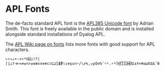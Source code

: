 # APL Fonts
The de-facto standard APL font is the [APL385 Unicode font](http://apl385.com/fonts/index.htm) by Adrian Smith. This font is freely available in the public domain and is installed alongside standard installations of Dyalog APL.

The [APL Wiki page on fonts](https://aplwiki.com/wiki/Fonts) lists more fonts with good support for APL characters.

```
←↑→↓+-×÷*⍟⌹○!?|⌈⌊⊥⊤⊣⊢=≠≤<>≥≡≢∨∧⍱⍲⊂⊃⊆⊇⌷⍋⍒⍳⍸∊⍷∪∩~/\⌿⍀,⍪⍴⌽⊖⍉¨⍨⍣.∘⍤⍥@⍞⎕⍠⌸⌺⌶⍎⍕⋄⍝⍺⍵∇∆&¯⍬
```